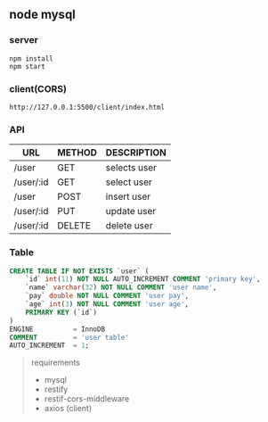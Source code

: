 ## node mysql

### server
```
npm install
npm start
```

### client(CORS)
```
http://127.0.0.1:5500/client/index.html
```

### API
| URL                       | METHOD | DESCRIPTION               |
|---------------------------|--------|---------------------------|
| /user                     | GET    | selects user              |
| /user/:id                 | GET    | select user               |
| /user                     | POST   | insert user               |
| /user/:id                 | PUT    | update user               |
| /user/:id                 | DELETE | delete user               |

### Table
```sql
CREATE TABLE IF NOT EXISTS `user` (
    `id` int(11) NOT NULL AUTO_INCREMENT COMMENT 'primary key',
    `name` varchar(32) NOT NULL COMMENT 'user name',
    `pay` double NOT NULL COMMENT 'user pay',
    `age` int(3) NOT NULL COMMENT 'user age',
    PRIMARY KEY (`id`)
)
ENGINE          = InnoDB
COMMENT         = 'user table'
AUTO_INCREMENT  = 1;
```

> requirements
> * mysql
> * restify
> * restif-cors-middleware
> * axios (client)
